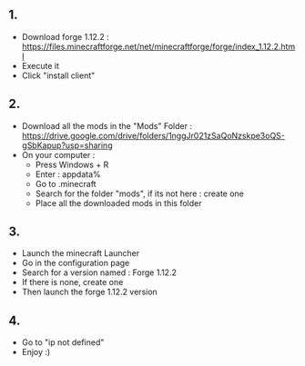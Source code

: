 ## 1.

 - Download forge 1.12.2 : https://files.minecraftforge.net/net/minecraftforge/forge/index_1.12.2.html
 - Execute it 
 - Click "install client"


## 2.

- Download all the mods in the "Mods" Folder : https://drive.google.com/drive/folders/1nggJr021zSaQoNzskpe3oQS-gSbKapup?usp=sharing
- On your computer :
   - Press Windows + R
   - Enter : appdata%
   - Go to .minecraft
   - Search for the folder "mods", if its not here : create one
   - Place all the downloaded mods in this folder


## 3.

 - Launch the minecraft Launcher
 - Go in the configuration page
 - Search for a version named : Forge 1.12.2
 - If there is none, create one
 - Then launch the forge 1.12.2 version


## 4.

 - Go to "ip not defined"
 - Enjoy :)

